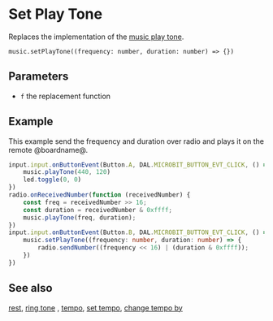 # Set Play Tone

Replaces the implementation of the [music play tone](/reference/music/play-tone).


```sig
music.setPlayTone((frequency: number, duration: number) => {})
```

## Parameters

* ``f`` the replacement function

## Example

This example send the frequency and duration over radio 
and plays it on the remote @boardname@.

```typescript
input.input.onButtonEvent(Button.A, DAL.MICROBIT_BUTTON_EVT_CLICK, () => {
    music.playTone(440, 120)
    led.toggle(0, 0)
})
radio.onReceivedNumber(function (receivedNumber) {
    const freq = receivedNumber >> 16;
    const duration = receivedNumber & 0xffff;
    music.playTone(freq, duration);
})
input.input.onButtonEvent(Button.B, DAL.MICROBIT_BUTTON_EVT_CLICK, () => {
    music.setPlayTone((frequency: number, duration: number) => {
        radio.sendNumber((frequency << 16) | (duration & 0xffff));
    })    
})
```
## See also

[rest](/reference/music/rest), [ring tone](/reference/music/ring-tone) , [tempo](/reference/music/tempo), [set tempo](/reference/music/set-tempo), 
[change tempo by](/reference/music/change-tempo-by)
